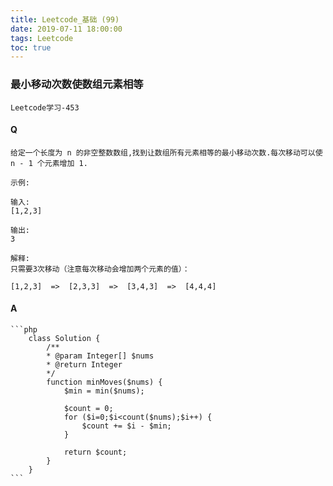 ```yaml
---
title: Leetcode_基础 (99)
date: 2019-07-11 18:00:00
tags: Leetcode
toc: true
---
```


### 最小移动次数使数组元素相等
    Leetcode学习-453

<!-- more -->

#### Q
    给定一个长度为 n 的非空整数数组,找到让数组所有元素相等的最小移动次数.每次移动可以使 n - 1 个元素增加 1.

    示例:

    输入:
    [1,2,3]

    输出:
    3

    解释:
    只需要3次移动（注意每次移动会增加两个元素的值）：

    [1,2,3]  =>  [2,3,3]  =>  [3,4,3]  =>  [4,4,4]

#### A
    ```php
        class Solution {
            /**
            * @param Integer[] $nums
            * @return Integer
            */
            function minMoves($nums) {
                $min = min($nums);

                $count = 0;
                for ($i=0;$i<count($nums);$i++) {
                    $count += $i - $min;
                }

                return $count;
            }
        }
    ```
